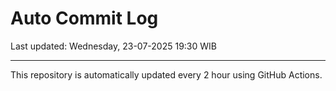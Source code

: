 # Auto Commit Log

Last updated: Wednesday, 23-07-2025 19:30 WIB

---

This repository is automatically updated every 2 hour using GitHub Actions.
